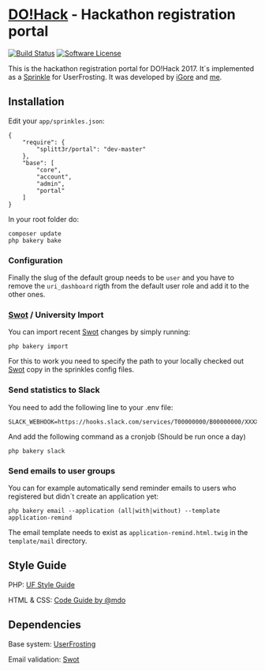 # [DO!Hack](https://dohack.io) - Hackathon registration portal

[![Build Status](https://img.shields.io/travis/splitt3r/portal.svg?style=flat-square)](https://travis-ci.org/splitt3r/portal)
[![Software License](https://img.shields.io/badge/license-MIT-brightgreen.svg?style=flat-square)](LICENSE)

This is the hackathon registration portal for DO!Hack 2017. It´s implemented as a [Sprinkle](https://learn.userfrosting.com/sprinkles/introduction) for UserFrosting. It was developed by [iGore](https://github.com/iGore) and [me](https://github.com/splitt3r).

## Installation
Edit your `app/sprinkles.json`:
```
{
    "require": {
        "splitt3r/portal": "dev-master"
    },
    "base": [
        "core",
        "account",
        "admin",
        "portal"
    ]
}
```
In your root folder do:
```
composer update
php bakery bake
```

### Configuration
Finally the slug of the default group needs to be `user` and you have to remove the `uri_dashboard` rigth from the default user role and add it to the other ones.

### [Swot](https://github.com/JetBrains/swot) / University Import
You can import recent [Swot](https://github.com/JetBrains/swot) changes by simply running:
```
php bakery import
```
For this to work you need to specify the path to your locally checked out [Swot](https://github.com/JetBrains/swot) copy in the sprinkles config files.

### Send statistics to Slack
You need to add the following line to your .env file:
```
SLACK_WEBHOOK=https://hooks.slack.com/services/T00000000/B00000000/XXXXXXXXXXXXXXXXXXXXXXXX
```
And add the following command as a cronjob (Should be run once a day)
```
php bakery slack
```

### Send emails to user groups
You can for example automatically send reminder emails to users who registered but didn´t create an application yet:
```
php bakery email --application (all|with|without) --template application-remind
```
The email template needs to exist as `application-remind.html.twig` in the `template/mail` directory.

## Style Guide
PHP: [UF Style Guide](https://github.com/userfrosting/UserFrosting/blob/master/STYLE-GUIDE.md) 

HTML & CSS: [Code Guide by @mdo](http://codeguide.co/)

## Dependencies
Base system: [UserFrosting](https://github.com/userfrosting/UserFrosting)

Email validation: [Swot](https://github.com/JetBrains/swot)
